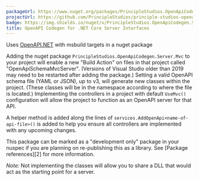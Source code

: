 ```yaml
---
packageUrl: https://www.nuget.org/packages/PrincipleStudios.OpenApiCodegen.Server.Mvc/
projectUrl: https://github.com/PrincipleStudios/principle-studios-openapi-generators/tree/main/generators/dotnetcore-server-interfaces
badge: https://img.shields.io/nuget/v/PrincipleStudios.OpenApiCodegen.Server.Mvc
title: OpenAPI Codegen for .NET Core Server Interfaces
---
```


Uses [OpenAPI.NET][1] with msbuild targets in a nuget package

Adding the nuget package `PrincipleStudios.OpenApiCodegen.Server.Mvc` to your
project will enable a new "Build Action" on files in that project called
"OpenApiSchemaMvcServer". (Versions of Visual Studio older than 2019 may need to be
restarted after adding the package.) Setting a valid OpenAPI schema file (YAML
or JSON), up to v3, will generate new classes within the project. (These classes
will be in the namespace according to where the file is located.) Implementing
the controllers in a project with default `UseMvc()` configuration will allow
the project to function as an OpenAPI server for that API.

A helper method is added along the lines of
`services.AddOpenApi<name-of-api-file>()` is added to help you ensure all
controllers are implemented with any upcoming changes.

This package can be marked as a "development only" package in your nuspec if you
are planning on re-publishing this as a library. See [Package references][2] for
more information.

_Note:_ Not implementing the classes will allow you to share a DLL that would
act as the starting point for a server.

[1]: https://www.nuget.org/packages/Microsoft.OpenApi.Readers
